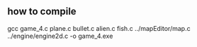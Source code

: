 ## how to compile

gcc game_4.c plane.c bullet.c alien.c fish.c ../mapEditor/map.c ../engine/engine2d.c -o game_4.exe
